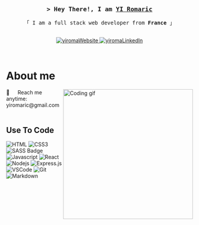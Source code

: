 <!-- Intro  -->
<h3 align="center">
        <samp>&gt; Hey There!, I am
                <b><a target="_blank" href="https://yiroma.github.io/Portfolio/">YI Romaric</a></b>
        </samp>
</h3>


<p align="center"> 
  <samp>
    「 I am a full stack web developer from <b>France</b> 」
    <br>
    <br>
  </samp>
</p>

<p align="center">
 <a href="https://yiroma.github.io/Portfolio/" target="blank">
  <img src="https://img.shields.io/badge/Website-DC143C?style=for-the-badge&logo=medium&logoColor=white" alt="yiromaWebsite" />
 </a>
 <a href="https://www.linkedin.com/in/yiromaric/" target="_blank">
  <img src="https://img.shields.io/badge/LinkedIn-0077B5?style=for-the-badge&logo=linkedin&logoColor=white" alt="yiromaLinkedIn"/>
 </a>
</p>
<br />

<!-- About Section -->
 # About me
 
<p>
 <img align="right" width="350" src="/assets/programmer.gif" alt="Coding gif" />
 📧 &emsp; Reach me anytime: yiromaric@gmail.com<br/><br/>
</p>

## Use To Code

![HTML](https://img.shields.io/badge/HTML5-E34F26?style=for-the-badge&logo=html5&logoColor=white)
![CSS3](https://img.shields.io/badge/CSS3-1572B6?style=for-the-badge&logo=css3&logoColor=white)
![SASS Badge](https://img.shields.io/badge/Sass-CC6699?style=for-the-badge&logo=sass&logoColor=white)
![Javascript](https://img.shields.io/badge/Javascript-F0DB4F?style=for-the-badge&labelColor=black&logo=javascript&logoColor=F0DB4F)
![React](https://img.shields.io/badge/-React-61DBFB?style=for-the-badge&labelColor=black&logo=react&logoColor=61DBFB)
![Nodejs](https://img.shields.io/badge/Nodejs-3C873A?style=for-the-badge&labelColor=black&logo=node.js&logoColor=3C873A)
![Express.js](https://img.shields.io/badge/Express.js-000000?style=for-the-badge&logo=express&logoColor=white)
![VSCode](https://img.shields.io/badge/Visual_Studio-0078d7?style=for-the-badge&logo=visual%20studio&logoColor=white)
![Git](https://img.shields.io/badge/Git-F05032?style=for-the-badge&logo=git&logoColor=white)
![Markdown](https://img.shields.io/badge/Markdown-000000?style=for-the-badge&logo=markdown&logoColor=white)

<br/>
